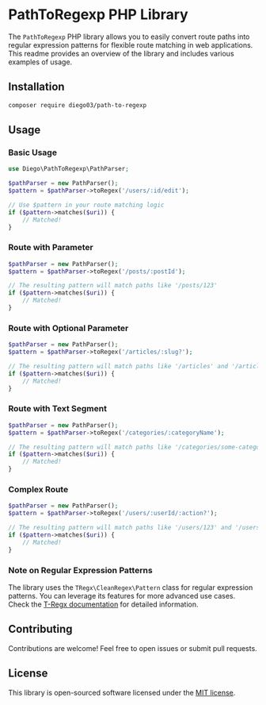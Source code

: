 # PathToRegexp PHP Library

The `PathToRegexp` PHP library allows you to easily convert route paths into regular expression patterns for flexible route matching in web applications. This readme provides an overview of the library and includes various examples of usage.

## Installation

```bash
composer require diego03/path-to-regexp
```

## Usage

### Basic Usage

```php
use Diego\PathToRegexp\PathParser;

$pathParser = new PathParser();
$pattern = $pathParser->toRegex('/users/:id/edit');

// Use $pattern in your route matching logic
if ($pattern->matches($uri)) {
    // Matched!
}
```

### Route with Parameter

```php
$pathParser = new PathParser();
$pattern = $pathParser->toRegex('/posts/:postId');

// The resulting pattern will match paths like '/posts/123'
if ($pattern->matches($uri)) {
    // Matched!
}
```

### Route with Optional Parameter

```php
$pathParser = new PathParser();
$pattern = $pathParser->toRegex('/articles/:slug?');

// The resulting pattern will match paths like '/articles' and '/articles/some-slug'
if ($pattern->matches($uri)) {
    // Matched!
}
```

### Route with Text Segment

```php
$pathParser = new PathParser();
$pattern = $pathParser->toRegex('/categories/:categoryName');

// The resulting pattern will match paths like '/categories/some-category'
if ($pattern->matches($uri)) {
    // Matched!
}
```

### Complex Route

```php
$pathParser = new PathParser();
$pattern = $pathParser->toRegex('/users/:userId/:action?');

// The resulting pattern will match paths like '/users/123' and '/users/123/edit'
if ($pattern->matches($uri)) {
    // Matched!
}
```

### Note on Regular Expression Patterns

The library uses the `TRegx\CleanRegex\Pattern` class for regular expression patterns. You can leverage its features for more advanced use cases. Check the [T-Regx documentation](https://github.com/t-regx/T-Regx) for detailed information.

## Contributing

Contributions are welcome! Feel free to open issues or submit pull requests.

## License

This library is open-sourced software licensed under the [MIT license](https://gitlab.com/diegogitlab03/path-to-regexp/-/blob/master/LICENSE.md?ref_type=heads).
